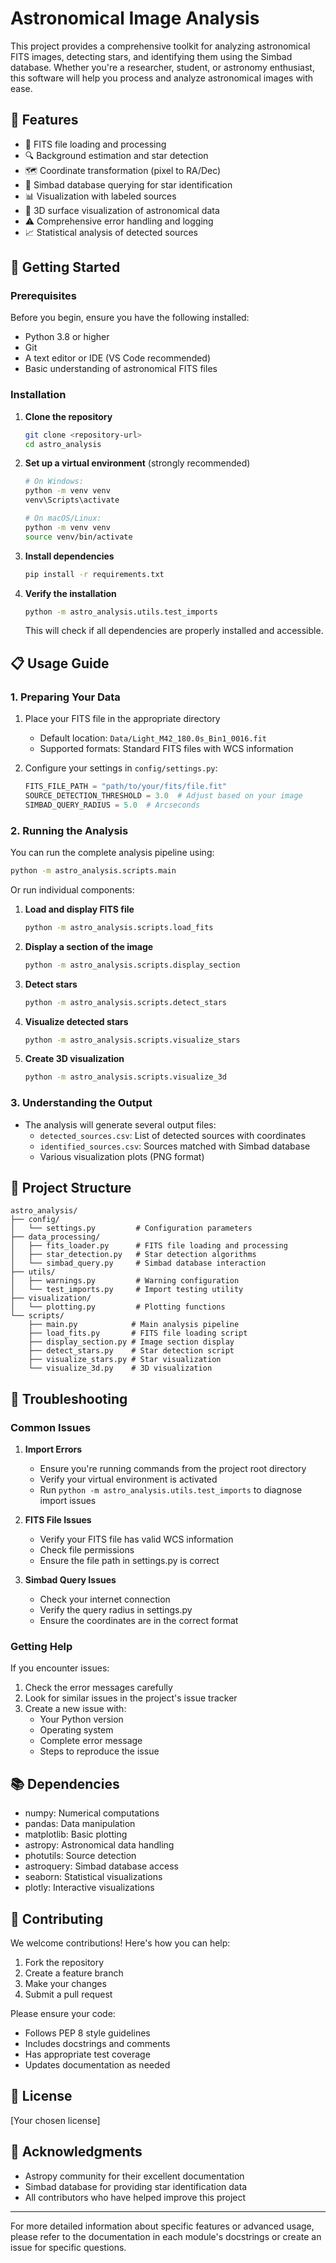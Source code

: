 # Astronomical Image Analysis

This project provides a comprehensive toolkit for analyzing astronomical FITS images, detecting stars, and identifying them using the Simbad database. Whether you're a researcher, student, or astronomy enthusiast, this software will help you process and analyze astronomical images with ease.

## 🌟 Features

- 📁 FITS file loading and processing
- 🔍 Background estimation and star detection
- 🗺️ Coordinate transformation (pixel to RA/Dec)
- 🔎 Simbad database querying for star identification
- 📊 Visualization with labeled sources
- 🎨 3D surface visualization of astronomical data
- ⚠️ Comprehensive error handling and logging
- 📈 Statistical analysis of detected sources

## 🚀 Getting Started

### Prerequisites

Before you begin, ensure you have the following installed:
- Python 3.8 or higher
- Git
- A text editor or IDE (VS Code recommended)
- Basic understanding of astronomical FITS files

### Installation

1. **Clone the repository**
   ```bash
   git clone <repository-url>
   cd astro_analysis
   ```

2. **Set up a virtual environment** (strongly recommended)
   ```bash
   # On Windows:
   python -m venv venv
   venv\Scripts\activate

   # On macOS/Linux:
   python -m venv venv
   source venv/bin/activate
   ```

3. **Install dependencies**
   ```bash
   pip install -r requirements.txt
   ```

4. **Verify the installation**
   ```bash
   python -m astro_analysis.utils.test_imports
   ```
   This will check if all dependencies are properly installed and accessible.

## 📋 Usage Guide

### 1. Preparing Your Data

1. Place your FITS file in the appropriate directory
   - Default location: `Data/Light_M42_180.0s_Bin1_0016.fit`
   - Supported formats: Standard FITS files with WCS information

2. Configure your settings in `config/settings.py`:
   ```python
   FITS_FILE_PATH = "path/to/your/fits/file.fit"
   SOURCE_DETECTION_THRESHOLD = 3.0  # Adjust based on your image
   SIMBAD_QUERY_RADIUS = 5.0  # Arcseconds
   ```

### 2. Running the Analysis

You can run the complete analysis pipeline using:
```bash
python -m astro_analysis.scripts.main
```

Or run individual components:

1. **Load and display FITS file**
   ```bash
   python -m astro_analysis.scripts.load_fits
   ```

2. **Display a section of the image**
   ```bash
   python -m astro_analysis.scripts.display_section
   ```

3. **Detect stars**
   ```bash
   python -m astro_analysis.scripts.detect_stars
   ```

4. **Visualize detected stars**
   ```bash
   python -m astro_analysis.scripts.visualize_stars
   ```

5. **Create 3D visualization**
   ```bash
   python -m astro_analysis.scripts.visualize_3d
   ```

### 3. Understanding the Output

- The analysis will generate several output files:
  - `detected_sources.csv`: List of detected sources with coordinates
  - `identified_sources.csv`: Sources matched with Simbad database
  - Various visualization plots (PNG format)

## 📁 Project Structure

```
astro_analysis/
├── config/
│   └── settings.py         # Configuration parameters
├── data_processing/
│   ├── fits_loader.py      # FITS file loading and processing
│   ├── star_detection.py   # Star detection algorithms
│   └── simbad_query.py     # Simbad database interaction
├── utils/
│   ├── warnings.py         # Warning configuration
│   └── test_imports.py     # Import testing utility
├── visualization/
│   └── plotting.py         # Plotting functions
└── scripts/
    ├── main.py            # Main analysis pipeline
    ├── load_fits.py       # FITS file loading script
    ├── display_section.py # Image section display
    ├── detect_stars.py    # Star detection script
    ├── visualize_stars.py # Star visualization
    └── visualize_3d.py    # 3D visualization
```

## 🔧 Troubleshooting

### Common Issues

1. **Import Errors**
   - Ensure you're running commands from the project root directory
   - Verify your virtual environment is activated
   - Run `python -m astro_analysis.utils.test_imports` to diagnose import issues

2. **FITS File Issues**
   - Verify your FITS file has valid WCS information
   - Check file permissions
   - Ensure the file path in settings.py is correct

3. **Simbad Query Issues**
   - Check your internet connection
   - Verify the query radius in settings.py
   - Ensure the coordinates are in the correct format

### Getting Help

If you encounter issues:
1. Check the error messages carefully
2. Look for similar issues in the project's issue tracker
3. Create a new issue with:
   - Your Python version
   - Operating system
   - Complete error message
   - Steps to reproduce the issue

## 📚 Dependencies

- numpy: Numerical computations
- pandas: Data manipulation
- matplotlib: Basic plotting
- astropy: Astronomical data handling
- photutils: Source detection
- astroquery: Simbad database access
- seaborn: Statistical visualizations
- plotly: Interactive visualizations

## 🤝 Contributing

We welcome contributions! Here's how you can help:

1. Fork the repository
2. Create a feature branch
3. Make your changes
4. Submit a pull request

Please ensure your code:
- Follows PEP 8 style guidelines
- Includes docstrings and comments
- Has appropriate test coverage
- Updates documentation as needed

## 📄 License

[Your chosen license]

## 🙏 Acknowledgments

- Astropy community for their excellent documentation
- Simbad database for providing star identification data
- All contributors who have helped improve this project

---

For more detailed information about specific features or advanced usage, please refer to the documentation in each module's docstrings or create an issue for specific questions.